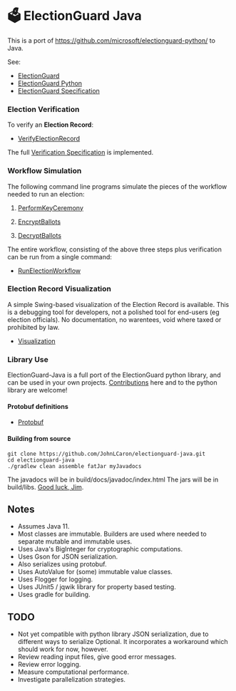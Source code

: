 # 🗳 ElectionGuard Java

This is a port of https://github.com/microsoft/electionguard-python/ to Java.

See:
 * [ElectionGuard](https://www.electionguard.vote/) 
 * [ElectionGuard Python](https://github.com/microsoft/electionguard-python/)
 * [ElectionGuard Specification](https://www.electionguard.vote/spec/0.95.0/1_Overview/)

### Election Verification

To verify an __Election Record__:

*   [VerifyElectionRecord](https://github.com/JohnLCaron/electionguard-java/blob/master/docs/VerifyElectionRecord.md)

The full [Verification Specification](https://www.electionguard.vote/spec/0.95.0/9_Verifier_construction/) is implemented.

### Workflow Simulation

The following command line programs simulate the pieces of the workflow needed to run an election:

1.   [PerformKeyCeremony](https://github.com/JohnLCaron/electionguard-java/blob/master/docs/PerformKeyCeremony.md)

2.   [EncryptBallots](https://github.com/JohnLCaron/electionguard-java/blob/master/docs/EncryptBallots.md)

3.   [DecryptBallots](https://github.com/JohnLCaron/electionguard-java/blob/master/docs/DecryptBallots.md)

The entire workflow, consisting of the above three steps plus verification can be run from a single command:

*   [RunElectionWorkflow](https://github.com/JohnLCaron/electionguard-java/blob/master/docs/RunElectionWorkflow.md)

### Election Record Visualization

A simple Swing-based visualization of the Election Record is available. This is a debugging tool for developers, 
not a polished tool for end-users (eg election officials). No documentation, no warentees, 
void where taxed or prohibited by law.

*   [Visualization](https://github.com/JohnLCaron/electionguard-java/blob/master/docs/Visualization.md)

### Library Use

ElectionGuard-Java is a full port of the ElectionGuard python library, and can be used in your own projects.
[Contributions](https://opensource.guide/how-to-contribute/) here and to the python library are welcome!

#### Protobuf definitions

*   [Protobuf](https://github.com/JohnLCaron/electionguard-java/tree/master/src/main/proto/com/sunya/electionguard/proto)

#### Building from source

````
git clone https://github.com/JohnLCaron/electionguard-java.git
cd electionguard-java
./gradlew clean assemble fatJar myJavadocs
````

The javadocs will be in build/docs/javadoc/index.html
The jars will be in build/libs. 
[Good luck, Jim](https://en.wikiquote.org/wiki/Mission:_Impossible).

## Notes

 * Assumes Java 11.
 * Most classes are immutable. Builders are used where needed to separate mutable and immutable uses. 
 * Uses Java's BigInteger for cryptographic computations.
 * Uses Gson for JSON serialization. 
 * Also serializes using protobuf.
 * Uses AutoValue for (some) immutable value classes.
 * Uses Flogger for logging.
 * Uses JUnit5 / jqwik library for property based testing.
 * Uses gradle for building.
 
## TODO

  * Not yet compatible with python library JSON serialization, due to different ways to serialize Optional.
    It incorporates a workaround which should work for now, however.
  * Review reading input files, give good error messages.
  * Review error logging.
  * Measure computational performance.
  * Investigate parallelization strategies.


